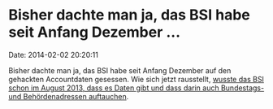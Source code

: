 Bisher dachte man ja, das BSI habe seit Anfang Dezember \...
============================================================

Date: 2014-02-02 20:20:11

Bisher dachte man ja, das BSI habe seit Anfang Dezember auf den
gehackten Accountdaten gesessen. Wie sich jetzt rausstellt, [wusste das
BSI schon im August 2013, dass es Daten gibt und dass darin auch
Bundestags- und Behördenadressen
auftauchen](http://spiegel.de/article.do?id=950583).
